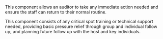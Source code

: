 This component allows an auditor to take any immediate action needed and ensure the staff can return to their normal routine.

This component consists of any critical spot training or technical support needed, providing basic pressure relief through group and individual follow up, and planning future follow up with the host and key individuals.
